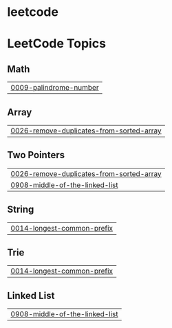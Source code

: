 # leetcode
<!---LeetCode Topics Start-->
# LeetCode Topics
## Math
|  |
| ------- |
| [0009-palindrome-number](https://github.com/IJAZ2308/leetcode/tree/master/0009-palindrome-number) |
## Array
|  |
| ------- |
| [0026-remove-duplicates-from-sorted-array](https://github.com/IJAZ2308/leetcode/tree/master/0026-remove-duplicates-from-sorted-array) |
## Two Pointers
|  |
| ------- |
| [0026-remove-duplicates-from-sorted-array](https://github.com/IJAZ2308/leetcode/tree/master/0026-remove-duplicates-from-sorted-array) |
| [0908-middle-of-the-linked-list](https://github.com/IJAZ2308/leetcode/tree/master/0908-middle-of-the-linked-list) |
## String
|  |
| ------- |
| [0014-longest-common-prefix](https://github.com/IJAZ2308/leetcode/tree/master/0014-longest-common-prefix) |
## Trie
|  |
| ------- |
| [0014-longest-common-prefix](https://github.com/IJAZ2308/leetcode/tree/master/0014-longest-common-prefix) |
## Linked List
|  |
| ------- |
| [0908-middle-of-the-linked-list](https://github.com/IJAZ2308/leetcode/tree/master/0908-middle-of-the-linked-list) |
<!---LeetCode Topics End-->